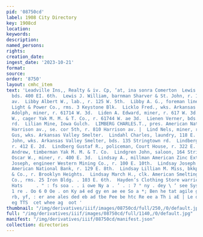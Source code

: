 ```yaml
---
pid: '08750cd'
label: 1908 City Directory
key: 1908cd
location: 
keywords: 
description: 
named_persons: 
rights: 
creation_date: 
ingest_date: '2023-10-21'
format: 
source: 
order: '8750'
layout: cmhc_item
text: 'Leadville Ins,, Realty & iv. Cp, ‘at, ina sonra Comerton  Lewis Thomas, miner,
  bds. 400 EI. 6th.  Lewis J. William, barnman Sharver & St. John, r. 111 S. Harrison
  av.  Libby Albert W., lab., r. 125 W. 5th.  Libby A. G., foreman line dept. Leadville
  Light & Power Co., rms. 3 Keystone Blk.  Licklo Fred., wks. Arkansas Valley Smelter.  Liden
  Adolph, miner, r. 61714 W. 3d.  Liden A. Edward, miner, r. 617 W. 3d.  Liden Charles
  W., cager Yak M. M. & T. Co., r. 61744 W. ae 3d.  Lienen Verner, bds. 41 Strayhorse
  rd.  Lilian Mine, Iowa Gulch.  LIMBERG CHARLES.T., pres. American National Bank,
  Harrison av., se. cor 5th, r. 810 Harrison av. |  Lind Nels, miner, r. 409 E. 3d.  Linda
  Gus, wks. Arkansas Valley Smelter.  Lindahl Charles, laundry, 118 E. 3d.  Lindahl
  John, wks. Arkansas Valley Smelter, bds. 135 Stringtown rd.  Lindberg Anna Mrs.,
  r. 412 E. 2d.  Lindberg Gustaf R., policeman, Court House, r. 322 E. 3d.  Lindbloom
  Andrew, timberman Yak M. M. & T. Co.  Lindgren John, saloon, 164 Stringtown rd.  Lindquist
  Oscar W., miner, r. 400 E. 3d.  Lindsay A., millman American Zinc Extraction Co.  Lindsay
  Joseph, engineer Western Mining Co., r. 100 E. 10th.  Lindsay Joseph Jr., bkkpr.
  American National Bank, r. 129 E. 8th.  Lindsay Lillian M. Miss, bkkpr. R. H. Tucker
  & Co., r. Brooklyn Heights.  Lindsay March H., clk. American Smelting & Refining
  Co., rms. 25 Iron Bldg. . 103 E. 6th.  Hayden’s Clothing Store warricsn ave. stetson’s
  Hats     . " : fs soa . . i owe Ny a . ’ . : 7 ° ny . dey \ ‘ see Sys . . 5 2 0
  1 re . Oo 6 0 Oe . on Ky a4 ed gy en ae ee So a *; Ben he tat agile ge? re ¢ * is
  rb, yf, : er ane ales ded eb ad tbe Pee be htc Re ee a Th i aE | Le da - NG a a
  eg TTS  cet whee ag  oot '
thumbnail: "/img/derivatives/iiif/images/08750cd/full/250,/0/default.jpg"
full: "/img/derivatives/iiif/images/08750cd/full/1140,/0/default.jpg"
manifest: "/img/derivatives/iiif/08750cd/manifest.json"
collection: directories
---
```

